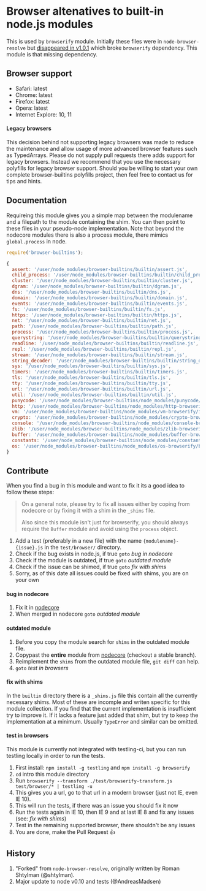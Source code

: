 # Browser altenatives to built-in node.js modules

This is used by `browserify` module. Initially these files were in `node-browser-resolve`
but [disappeared in v1.0.1](https://github.com/shtylman/node-browser-resolve/commit/2799bcc316052a53fdafecd39576e14673a47ab0)
which broke `browserify` dependency. This module is that missing dependency.

## Browser support

* Safari: latest
* Chrome: latest
* Firefox: latest
* Opera: latest
* Internet Explore: 10, 11

#### Legacy browsers

This decision behind not supporting legacy browsers was made to reduce the
maintenance and allow usage of more advanced browser features such as
TypedArrays. Please do not supply pull requests there adds support for
legacy browsers. Instead we recommend that you use the necessary polyfills
for legacy browser support. Should you be willing to start your own complete
browser-builtins polyfills project, then feel free to contact us for tips
and hints.

## Documentation

Requireing this module gives you a simple map between the modulename and a
filepath to the module containing the shim. You can then point to these files
in your pseudo-node implementation. Note that beyond the nodecore modules
there is also a process module, there mimics `global.process` in node.

```javascript
require('browser-builtins');
```

```javascript
{
  assert: '/user/node_modules/browser-builtins/builtin/assert.js',
  child_process: '/user/node_modules/browser-builtins/builtin/child_process.js',
  cluster: '/user/node_modules/browser-builtins/builtin/cluster.js',
  dgram: '/user/node_modules/browser-builtins/builtin/dgram.js',
  dns: '/user/node_modules/browser-builtins/builtin/dns.js',
  domain: '/user/node_modules/browser-builtins/builtin/domain.js',
  events: '/user/node_modules/browser-builtins/builtin/events.js',
  fs: '/user/node_modules/browser-builtins/builtin/fs.js',
  https: '/user/node_modules/browser-builtins/builtin/https.js',
  net: '/user/node_modules/browser-builtins/builtin/net.js',
  path: '/user/node_modules/browser-builtins/builtin/path.js',
  process: '/user/node_modules/browser-builtins/builtin/process.js',
  querystring: '/user/node_modules/browser-builtins/builtin/querystring.js',
  readline: '/user/node_modules/browser-builtins/builtin/readline.js',
  repl: '/user/node_modules/browser-builtins/builtin/repl.js',
  stream: '/user/node_modules/browser-builtins/builtin/stream.js',
  string_decoder: '/user/node_modules/browser-builtins/builtin/string_decoder.js',
  sys: '/user/node_modules/browser-builtins/builtin/sys.js',
  timers: '/user/node_modules/browser-builtins/builtin/timers.js',
  tls: '/user/node_modules/browser-builtins/builtin/tls.js',
  tty: '/user/node_modules/browser-builtins/builtin/tty.js',
  url: '/user/node_modules/browser-builtins/builtin/url.js',
  util: '/user/node_modules/browser-builtins/builtin/util.js',
  punycode: '/user/node_modules/browser-builtins/node_modules/punycode/punycode.js',
  http: '/user/node_modules/browser-builtins/node_modules/http-browserify/index.js',
  vm: '/user/node_modules/browser-builtins/node_modules/vm-browserify/index.js',
  crypto: '/user/node_modules/browser-builtins/node_modules/crypto-browserify/index.js',
  console: '/user/node_modules/browser-builtins/node_modules/console-browserify/index.js',
  zlib: '/user/node_modules/browser-builtins/node_modules/zlib-browserify/index.js',
  buffer: '/user/node_modules/browser-builtins/node_modules/buffer-browserify/index.js',
  constants: '/user/node_modules/browser-builtins/node_modules/constants-browserify/constants.json',
  os: '/user/node_modules/browser-builtins/node_modules/os-browserify/browser.js'
}
```

## Contribute

When you find a bug in this module and want to fix it its a good idea to follow these steps:

> On a general note, please try to fix all issues either by coping from nodecore
> or by fixing it with a shim in the `_shims` file.
>
> Also since this module isn't just for browserify, you should always require
> the `Buffer` module and avoid using the `process` object.

1. Add a test (preferably in a new file) with the name `{modulename}-{issue}.js` in the `test/browser/` directory.
2. Check if the bug exists in node.js, if true `goto` _bug in nodecore_
3. Check if the module is outdated, if true `goto` _outdated module_
4. Check if the issue can be shimed, if true `goto` _fix with shims_
5. Sorry, as of this date all issues could be fixed with shims, you are on your own

#### bug in nodecore

1. Fix it in [nodecore](https://github.com/joyent/node)
2. When merged in nodecore `goto` _outdated module_

#### outdated module

1. Before you copy the module search for `shims` in the outdated module file.
2. Copypast the **entire** module from [nodecore](https://github.com/joyent/node) (checkout a stable branch).
3. Reimplement the `shims` from the outdated module file, `git diff` can help.
4. `goto` _test in browsers_

#### fix with shims

In the `builtin` directory there is a `_shims.js` file this contain all the
currently necessary shims. Most of these are incomple and writen specific
for this module collection. If you find that the current implementation is
insufficient try to improve it. If it lacks a feature just added that shim,
but try to keep the implementation at a minimum. Usually `TypeError` and
similar can be omitted.

#### test in browsers

This module is currently not integrated with testling-ci, but you can run testling
locally in order to run the tests.

1. First install: `npm install -g testling` and `npm install -g browserify`
2. `cd` intro this module directory
3. Run `browserify --transform ./test/browserify-transform.js test/browser/* | testling -u`
4. This gives you a url, go to that url in a modern browser (just not IE, even IE 10).
5. This will run the tests, if there was an issue you should fix it now
6. Run the tests again in IE 10, then IE 9 and at last IE 8 and fix any issues (see: _fix with shims_)
7. Test in the remaining supported browser, there shouldn't be any issues
8. You are done, make the Pull Request :+1:

## History

1. "Forked" from `node-browser-resolve`, originally written by Roman Shtylman (@shtylman).
2. Major update to node v0.10 and tests (@AndreasMadsen)
